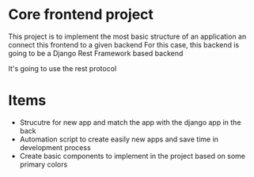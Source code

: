 # Core frontend project

This project is to implement the most basic structure of an application an connect this frontend to a given backend
For this case, this backend is going to be a Django Rest Framework based backend

It's going to use the rest protocol


# Items

* Strucutre for new app and match the app with the django app in the back
* Automation script to create easily new apps and save time in development process
* Create basic components to implement in the project based on some primary colors

